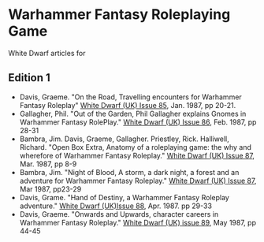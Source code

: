 # Warhammer Fantasy Roleplaying Game
White Dwarf articles for

## Edition 1
* Davis, Graeme. "On the Road, Travelling encounters for Warhammer Fantasy Roleplay" [White Dwarf (UK) Issue 85](/wd-uk/wd-uk-085-1987-01.md), Jan. 1987, pp 20-21.
* Gallagher, Phil. "Out of the Garden, Phil Gallagher explains Gnomes in Warhammer Fantasy RolePlay." [White Dwarf (UK) Issue 86](/wd-uk/wd-uk-086-1987-02.md#out-of-the-garden), Feb. 1987, pp 28-31
* Bambra, Jim. Davis, Graeme, Gallagher. Priestley, Rick. Halliwell, Richard. "Open Box Extra, Anatomy of a roleplaying game: the why and wherefore of Warhammer Fantasy Roleplay." [White Dwarf (UK) Issue 87](/wd-uk/wd-uk-087-1987-03.md#open-box-extra), Mar. 1987, pp 8-9
* Bambra, Jim. "Night of Blood, A storm, a dark night, a forest and an adventure for Warhammer Fantasy Roleplay." [White Dwarf (UK) Issue 87](/wd-uk/wd-uk-087-1987-03.md#night-of-blood), Mar 1987, pp23-29
* Davis, Grame. "Hand of Destiny, a Warhammer Fantasy Roleplay adventure." [White Dwarf (UK)Issue 88](/wd-uk/wd-uk-088-1987-04.md#hand-of-destiny), Apr. 1987. pp 29-33
* Davis, Graeme. "Onwards and Upwards, character careers in Warhammer Fantasy Roleplay." [White Dwarf (UK) issue 89](/wd-uk/wd-uk-089-1987-05.md), May 1987, pp 44-45
